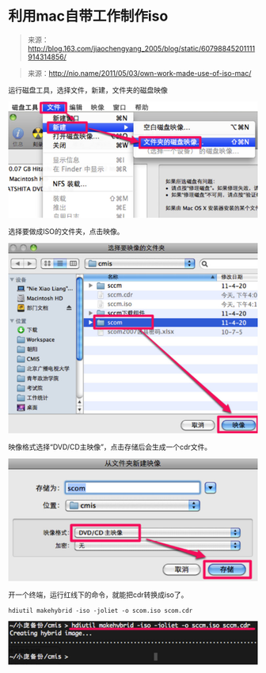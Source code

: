 # 利用mac自带工作制作iso

> 来源：http://blog.163.com/jiaochengyang_2005/blog/static/60798845201111914314856/

> 来源：http://nio.name/2011/05/03/own-work-made-use-of-iso-mac/

运行磁盘工具，选择文件，新建，文件夹的磁盘映像

![](01.jpg)

选择要做成ISO的文件夹，点击映像。

![](02.jpg)

映像格式选择“DVD/CD主映像”，点击存储后会生成一个cdr文件。

![](03.jpg)

开一个终端，运行红线下的命令，就能把cdr转换成iso了。

```shell
hdiutil makehybrid -iso -joliet -o scom.iso scom.cdr
```

![](04.jpg)
